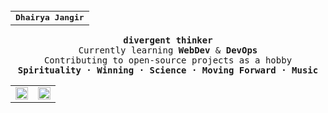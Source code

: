 <br>
<table width="100%" align="center">
  <tr>
    <td align="center">
      <strong><samp>Dhairya Jangir</samp></strong>
    </td>
  </tr>
</table>

<p align="center">
  <samp>
    <strong> divergent thinker</strong> <br>
    Currently learning <strong>WebDev</strong> & <strong>DevOps</strong><br>
    Contributing to open-source projects as a hobby <br>
    <strong> Spirituality · Winning · Science · Moving Forward · Music </strong> 
  </samp> 
  <br>
  <table width="100%" align="center">
    <tr>
      <td align="center">
          <a href="https://www.linkedin.com/in/dhairya-jangir-163aaa318/" target="_blank"> <img src="https://github.com/user-attachments/assets/57c7957f-fa7d-49aa-a599-9fde642b9c18" alt="LinkedIn" width="20"></a>
      </td>
      <td align="center">
          <a href="https://x.com/DhairyaJangir" target="_blank"> <img src="https://github.com/user-attachments/assets/59f53131-f249-4bdc-9cd5-5c56a6a01be0" alt="X" width="20"></a>      
      </td>
    </tr>
  </table>
  
</p>

<!--
      <td align="center">
          <a href="https://github.com/dhairyajangir" target="_blank"> <img src="https://github.com/user-attachments/assets/dc6e60b6-ea0e-4833-add9-1edef02ed444" alt="GitHub" width="20"> </a>      
      </td>
      <td align="center">
          <a href="https://mail.google.com/mail/?view=cm&to=dhairya.collegeacc@gmail.com" target="_blank"> <img src="https://github.com/user-attachments/assets/29f9a27c-d403-4043-b202-65dfc43670cd" alt="Gmail" width="20"> </a>
      </td>
      
<p align="center">
  <img src="https://github-readme-activity-graph.vercel.app/graph?username=dhairyajangir&theme=react-dark&hide_border=true&area=true" alt="GitHub Contribution Graph"/>
</p>

<a href="https://github.com/dhairyajangir/"><img height="137px" src="https://github-readme-stats.vercel.app/api?username=dhairyajangir&hide_title=true&hide_border=true&show_icons=true&include_all_commits=true&count_private=true&line_height=21&text_color=000&icon_color=000&bg_color=0,ea6161,ffc64d,fffc4d,52fa5a&theme=graywhite" /><img height="137px" src="https://github-readme-stats.vercel.app/api/top-langs/?username=dhairyajangir&hide=html&hide_title=true&hide_border=true&layout=compact&langs_count=6&exclude_repo=comp426,Redventures-Movie-Quotes&text_color=000&icon_color=fff&bg_color=0,52fa5a,4dfcff,c64dff&theme=graywhite" /></a>

    ~ Devoted to ~ <br>
  <a href="https://www.linkedin.com/in/dhairya-jangir-163aaa318/" target="_blank">
    <img src="https://github.com/user-attachments/assets/57c7957f-fa7d-49aa-a599-9fde642b9c18" alt="LinkedIn" width="20">
  </a>
  &nbsp;&nbsp;
  <a href="https://x.com/DhairyaJangir" target="_blank">
    <img src="https://github.com/user-attachments/assets/59f53131-f249-4bdc-9cd5-5c56a6a01be0" alt="X" width="20">
  </a>
  &nbsp;&nbsp;
  <a href="https://github.com/dhairyajangir" target="_blank">
    <img src="https://github.com/user-attachments/assets/dc6e60b6-ea0e-4833-add9-1edef02ed444" alt="GitHub" width="20">
  </a>
  &nbsp;&nbsp;
  <a href="https://mail.google.com/mail/?view=cm&to=dhairya.collegeacc@gmail.com" target="_blank">
    <img src="https://github.com/user-attachments/assets/29f9a27c-d403-4043-b202-65dfc43670cd" alt="Gmail" width="20">
  </a>
--!>

<!--
  <table width="100%" align="center">
    <tr>
      <td>
          <a href="https://www.linkedin.com/in/dhairya-jangir-163aaa318/" target="_blank"> <img src="https://github.com/user-attachments/assets/57c7957f-fa7d-49aa-a599-9fde642b9c18" alt="LinkedIn" width="20"></a> 
          <a href="https://x.com/DhairyaJangir" target="_blank"> <img src="https://github.com/user-attachments/assets/59f53131-f249-4bdc-9cd5-5c56a6a01be0" alt="X" width="20"></a>      
          <a href="https://github.com/dhairyajangir" target="_blank"> <img src="https://github.com/user-attachments/assets/dc6e60b6-ea0e-4833-add9-1edef02ed444" alt="GitHub" width="20"> </a>      
          <a href="https://mail.google.com/mail/?view=cm&to=dhairya.collegeacc@gmail.com" target="_blank"> <img src="https://github.com/user-attachments/assets/29f9a27c-d403-4043-b202-65dfc43670cd" alt="Gmail" width="20"> </a>
      </td>
    </tr>
  </table>
--!>



